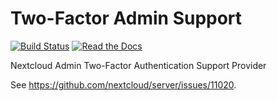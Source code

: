 # Two-Factor Admin Support

[![Build Status](https://travis-ci.org/ChristophWurst/twofactor_admin.svg?branch=master)](https://travis-ci.org/ChristophWurst/twofactor_admin)
[![Read the Docs](https://img.shields.io/readthedocs/nextcloud-twofactor-admin.svg)](https://nextcloud-twofactor-admin.readthedocs.io/en/latest/)

Nextcloud Admin Two-Factor Authentication Support Provider

See https://github.com/nextcloud/server/issues/11020.
